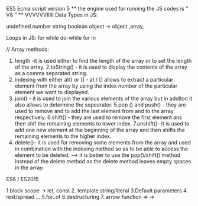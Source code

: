 ES5
Ecma script version 5
** the engine used for running the JS codes is " V8 " ** VVVVVVIIIII
Data Types in JS:

undefined
number
string
boolean
object -> object ,array,

Loops in JS:
for
while 
do-while
for in

// Array methods:
1. length -it is used either to find the length of the array or to set the length of the array.
2.toString() - it is used to display the contents of the array as a comma separated string.
3. indexing  with either at() or [] - at / [] allows to extract a particular element from the array by using the index number 
of the particular element we want to displayed.
4. join() - it is used to join the various elements of the array but in additon it also allows to determine the sepearator.
5.pop () and push() - they are used  to remove and to add the last element from and to the array respectively.
6.shift() - they are used to remove the first element ans then shif the remaining elements to lower index.
7.unshift()- it is used to add one new element at the beginning of the array and then shifts the remaining elements to the higher index. 
8. delete()- it is used for removing some elements from the array and used in combination with the indexing method so as to be able to access the element to be deleted.
 --> it is better to use the pop()/shift() method instead of the delete method as the delete method leaves empty spaces in the array.

ES6 / ES2015

1.block scope -> let, const
2. template string/literal
3.Default parameters
4. rest/spread ...
5.for..of
6.destructuring
7. arrow function
 =>
 ->
